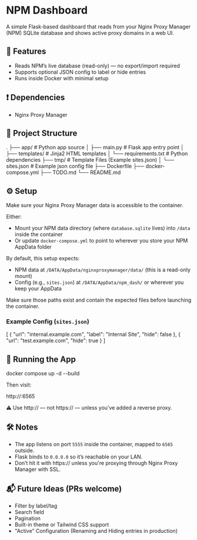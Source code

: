 # NPM Dashboard

A simple Flask-based dashboard that reads from your Nginx Proxy Manager (NPM) SQLite database and shows active proxy domains in a web UI.

## 🚀 Features

- Reads NPM’s live database (read-only) — no export/import required
- Supports optional JSON config to label or hide entries
- Runs inside Docker with minimal setup

## ❗️ Dependencies
- Nginx Proxy Manager

## 📁 Project Structure

.
├── app/                 # Python app source
│   ├── main.py          # Flask app entry point
│   ├── templates/       # Jinja2 HTML templates
│   └── requirements.txt # Python dependencies
├── tmp/                 # Template Files (Example sites.json)
│   └── sites.json       # Example json config file
├── Dockerfile
├── docker-compose.yml
├── TODO.md
└── README.md

## ⚙️ Setup

Make sure your Nginx Proxy Manager data is accessible to the container.

Either:
- Mount your NPM data directory (where `database.sqlite` lives) into `/data` inside the container
- Or update `docker-compose.yml` to point to wherever you store your NPM AppData folder

By default, this setup expects:
- NPM data at `/DATA/AppData/nginxproxymanager/data/` (this is a read-only mount)
- Config (e.g., `sites.json`) at `/DATA/AppData/npm_dash/` or wherever you keep your AppData

Make sure those paths exist and contain the expected files before launching the container.

### Example Config (`sites.json`)

[
  { "url": "internal.example.com", "label": "Internal Site", "hide": false },
  { "url": "test.example.com", "hide": true }
]

## 🐳 Running the App

docker compose up -d --build

Then visit:

http://<your-server-ip>:6565

⚠️ Use http:// — not https:// — unless you’ve added a reverse proxy.

## 🛠️ Notes

- The app listens on port `5555` inside the container, mapped to `6565` outside.
- Flask binds to `0.0.0.0` so it’s reachable on your LAN.
- Don’t hit it with https:// unless you're proxying through Nginx Proxy Manager with SSL.

## 📬 Future Ideas (PRs welcome)

- Filter by label/tag
- Search field
- Pagination
- Built-in theme or Tailwind CSS support
- "Active" Configuration (Renaming and Hiding entries in production)